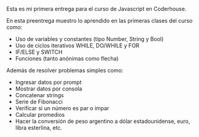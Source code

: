 Esta es mi primera entrega para el curso de Javascript en Coderhouse.

En esta preentrega muestro lo aprendido en las primeras clases del curso como:
  * Uso de variables y constantes (tipo Number, String y Bool)
  * Uso de ciclos iterativos WHILE, DO/WHILE y FOR
  * IF/ELSE y SWITCH
  * Funciones (tanto anónimas como flecha)

Además de resolver problemas simples como:
  * Ingresar datos por prompt
  * Mostrar datos por consola
  * Concatenar strings
  * Serie de Fibonacci
  * Verificar si un número es par o impar
  * Calcular promedios
  * Hacer la conversión de peso argentino a dólar estadounidense, euro, libra esterlina, etc.
